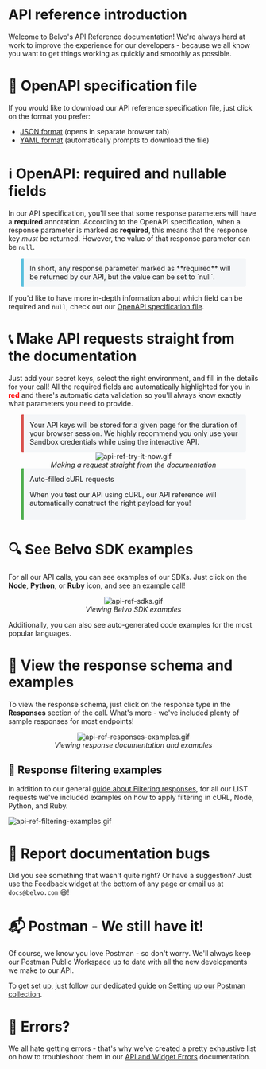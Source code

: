 # API reference introduction

Welcome to Belvo's API Reference documentation! We're always hard at work to improve the experience for our developers - because we all know you want to get things working as quickly and smoothly as possible.

# 📖 OpenAPI specification file

If you would like to download our API reference specification file, just click on the format you prefer: 

- <a href="https://statics.belvo.io/openapi-specs/BelvoOpenFinanceApiSpec.json" target="_blank">JSON format</a> (opens in separate browser tab)
- <a href="https://statics.belvo.io/openapi-specs/BelvoOpenFinanceApiSpec.yaml" target="_blank">YAML format</a> (automatically prompts to download the file)

# ℹ️ OpenAPI: required and nullable fields

In our API specification, you'll see that some response parameters will have a **required** annotation. According to the OpenAPI specification, when a response parameter is marked as **required**, this means that the response key _must_ be returned. However, the value of that response parameter can be `null`.


<div style="background-color:#f4f6f8; border-left: 6px solid #5bc0de;padding: 12px;margin-left: 25px; border-radius: 4px; margin-right: 25px"> In short, any response parameter marked as **required** will be returned by our API, but the value can be set to `null`. </div>

If you'd like to have more in-depth information about which field can be required and `null`, check out our [OpenAPI specification file](https://developers.belvo.com/reference/using-the-api-reference#-openapi-specification-file).

# 📞 Make API requests straight from the documentation

Just add your secret keys, select the right environment, and fill in the details for your call! All the required fields are automatically highlighted for you in <b style="color:red">red</b> and there's automatic data validation so you'll always know exactly what parameters you need to provide.


<div style="background-color:#f4f6f8; border-left: 6px solid #d9534f;padding: 12px;margin-left: 25px; border-radius: 4px; margin-right: 25px"> Your API keys will be stored for a given page for the duration of your browser session. We highly recommend you only use your Sandbox credentials while using the interactive API. </div>

<div style="display: flex; flex-direction: column; align-items: center;">
  <img src="https://files.readme.io/834b04f-api-ref-try-it-now.gif" alt="api-ref-try-it-now.gif">
  <span style="font-style: italic;">Making a request straight from the documentation</span>
</div>


<div style="background-color:#f4f6f8; border-left: 6px solid #50af51;padding: 12px;margin-left: 25px; border-radius: 4px; margin-right: 25px"> Auto-filled cURL requests

When you test our API using cURL, our API reference will automatically construct the right payload for you! </div>

# 🔍 See Belvo SDK examples

For all our API calls, you can see examples of our SDKs. Just click on the **Node**, **Python**, or **Ruby** icon, and see an example call!


<div style="display: flex; flex-direction: column; align-items: center;">
  <img src="https://files.readme.io/d59a21e-api-ref-sdks.gif" alt="api-ref-sdks.gif">
  <span style="font-style: italic;">Viewing Belvo SDK examples</span>
</div>

Additionally, you can also see auto-generated code examples for the most popular languages.

# 📃 View the response schema and examples

To view the response schema, just click on the response type in the **Responses** section of the call. What's more - we've included plenty of sample responses for most endpoints!


<div style="display: flex; flex-direction: column; align-items: center;">
  <img src="https://files.readme.io/553c5bf-api-ref-responses-examples.gif" alt="api-ref-responses-examples.gif">
  <span style="font-style: italic;">Viewing response documentation and examples</span>
</div>

## 🔦 Response filtering examples

In addition to our general [guide about Filtering responses](https://developers.belvo.com/docs/searching-and-filtering), for all our LIST requests we've included examples on how to apply filtering in cURL, Node, Python, and Ruby. 

![](https://files.readme.io/64a896f-api-ref-filtering-examples.gif "api-ref-filtering-examples.gif")

# 🐞 Report documentation bugs

Did you see something that wasn't quite right? Or have a suggestion? Just use the Feedback widget at the bottom of any page or email us at `docs@belvo.com` :smiley:!

# 📬 Postman - We still have it!

Of course, we know you love Postman - so don't worry. We'll always keep our Postman Public Workspace up to date with all the new developments we make to our API.

To get set up, just follow our dedicated guide on [Setting up our Postman collection](https://developers.belvo.com/docs/test-with-postman).

# 🥺 Errors?

We all hate getting errors - that's why we've created a pretty exhaustive list on how to troubleshoot them in our [API and Widget Errors](https://developers.belvo.com/docs/belvo-api-errors) documentation.